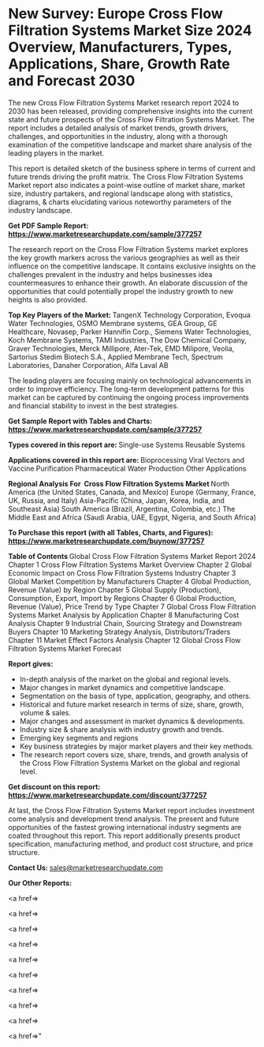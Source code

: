 # New Survey: Europe Cross Flow Filtration Systems Market Size 2024 Overview, Manufacturers, Types, Applications, Share, Growth Rate and Forecast 2030

The new Cross Flow Filtration Systems Market research report 2024 to 2030 has been released, providing comprehensive insights into the current state and future prospects of the Cross Flow Filtration Systems Market. The report includes a detailed analysis of market trends, growth drivers, challenges, and opportunities in the industry, along with a thorough examination of the competitive landscape and market share analysis of the leading players in the market.

This report is detailed sketch of the business sphere in terms of current and future trends driving the profit matrix. The Cross Flow Filtration Systems Market report also indicates a point-wise outline of market share, market size, industry partakers, and regional landscape along with statistics, diagrams, &amp; charts elucidating various noteworthy parameters of the industry landscape.

<strong><b>Get PDF Sample Report: <a href=https://www.marketresearchupdate.com/sample/377257>https://www.marketresearchupdate.com/sample/377257</a></b></strong>

The research report on the Cross Flow Filtration Systems market explores the key growth markers across the various geographies as well as their influence on the competitive landscape. It contains exclusive insights on the challenges prevalent in the industry and helps businesses idea countermeasures to enhance their growth. An elaborate discussion of the opportunities that could potentially propel the industry growth to new heights is also provided.

<strong><b>Top Key Players of the Market:
</b></strong>TangenX Technology Corporation, Evoqua Water Technologies, OSMO Membrane systems, GEA Group, GE Healthcare, Novasep, Parker Hannifin Corp., Siemens Water Technologies, Koch Membrane Systems, TAMI Industries, The Dow Chemical Company, Graver Technologies, Merck Millipore, Ater-Tek, EMD Milipore, Veolia, Sartorius Stedim Biotech S.A., Applied Membrane Tech, Spectrum Laboratories, Danaher Corporation, Alfa Laval AB<strong><b>
</b></strong>

The leading players are focusing mainly on technological advancements in order to improve efficiency. The long-term development patterns for this market can be captured by continuing the ongoing process improvements and financial stability to invest in the best strategies.

<strong><b>Get Sample Report with Tables and Charts: <a href=https://www.marketresearchupdate.com/sample/377257>https://www.marketresearchupdate.com/sample/377257</a></b></strong>

<strong><b>Types covered in this report are:
</b></strong>Single-use Systems
Reusable Systems<strong><b>
</b></strong>

<strong><b>Applications covered in this report are:
</b></strong>Bioprocessing
Viral Vectors and Vaccine Purification
Pharmaceutical Water Production
Other Applications<strong><b>
</b></strong>

<strong><b>Regional Analysis For  Cross Flow Filtration Systems Market</b></strong><strong><b>
</b></strong>North America (the United States, Canada, and Mexico)
Europe (Germany, France, UK, Russia, and Italy)
Asia-Pacific (China, Japan, Korea, India, and Southeast Asia)
South America (Brazil, Argentina, Colombia, etc.)
The Middle East and Africa (Saudi Arabia, UAE, Egypt, Nigeria, and South Africa)

<strong><b>To Purchase this report (with all Tables, Charts, and Figures): <a href=https://www.marketresearchupdate.com/buynow/377257>https://www.marketresearchupdate.com/buynow/377257</a></b></strong>

<strong><b>Table of Contents</b></strong><strong><b>
</b></strong>Global Cross Flow Filtration Systems Market Report 2024
Chapter 1 Cross Flow Filtration Systems Market Overview
Chapter 2 Global Economic Impact on Cross Flow Filtration Systems Industry
Chapter 3 Global Market Competition by Manufacturers
Chapter 4 Global Production, Revenue (Value) by Region
Chapter 5 Global Supply (Production), Consumption, Export, Import by Regions
Chapter 6 Global Production, Revenue (Value), Price Trend by Type
Chapter 7 Global Cross Flow Filtration Systems Market Analysis by Application
Chapter 8 Manufacturing Cost Analysis
Chapter 9 Industrial Chain, Sourcing Strategy and Downstream Buyers
Chapter 10 Marketing Strategy Analysis, Distributors/Traders
Chapter 11 Market Effect Factors Analysis
Chapter 12 Global Cross Flow Filtration Systems Market Forecast

<strong><b>Report gives:</b></strong>

- In-depth analysis of the market on the global and regional levels.
- Major changes in market dynamics and competitive landscape.
- Segmentation on the basis of type, application, geography, and others.
- Historical and future market research in terms of size, share, growth, volume &amp; sales.
- Major changes and assessment in market dynamics &amp; developments.
- Industry size &amp; share analysis with industry growth and trends.
- Emerging key segments and regions
- Key business strategies by major market players and their key methods.
- The research report covers size, share, trends, and growth analysis of the Cross Flow Filtration Systems Market on the global and regional level.

<strong><b>Get discount on this report: <a href=https://www.marketresearchupdate.com/discount/377257>https://www.marketresearchupdate.com/discount/377257</a></b></strong>

At last, the Cross Flow Filtration Systems Market report includes investment come analysis and development trend analysis. The present and future opportunities of the fastest growing international industry segments are coated throughout this report. This report additionally presents product specification, manufacturing method, and product cost structure, and price structure.

<strong><b>Contact Us:
</b></strong>sales@marketresearchupdate.com

<strong>Our Other Reports:</strong>

<a href=></a>

<a href=></a>

<a href=></a>

<a href=></a>

<a href=></a>

<a href=></a>

<a href=></a>

<a href=></a>

<a href=></a>

<a href=></a>"
